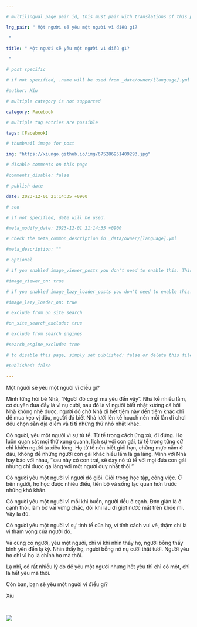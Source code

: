 ```yaml
---

# multilingual page pair id, this must pair with translations of this page. (This name must be unique)

lng_pair: " Một người sẽ yêu một người vì điều gì?

 "

title: " Một người sẽ yêu một người vì điều gì?

 "

# post specific

# if not specified, .name will be used from _data/owner/[language].yml

#author: Xíu

# multiple category is not supported

category: Facebook

# multiple tag entries are possible

tags: [Facebook]

# thumbnail image for post

img: "https://xiungo.github.io/img/675286951409293.jpg"

# disable comments on this page

#comments_disable: false

# publish date

date: 2023-12-01 21:14:35 +0900

# seo

# if not specified, date will be used.

#meta_modify_date: 2023-12-01 21:14:35 +0900

# check the meta_common_description in _data/owner/[language].yml

#meta_description: ""

# optional

# if you enabled image_viewer_posts you don't need to enable this. This is only if image_viewer_posts = false

#image_viewer_on: true

# if you enabled image_lazy_loader_posts you don't need to enable this. This is only if image_lazy_loader_posts = false

#image_lazy_loader_on: true

# exclude from on site search

#on_site_search_exclude: true

# exclude from search engines

#search_engine_exclude: true

# to disable this page, simply set published: false or delete this file

#published: false

---
```


Một người sẽ yêu một người vì điều gì?



Mình từng hỏi bé Nhà, “Người đó có gì mà yêu đến vậy”. Nhà kể nhiều lắm, cơ duyên đưa đẩy là vì nụ cười, sau đó là vì người biết nhặt xương cá bởi Nhà không nhè được, người đó chở Nhà đi hết tiệm này đến tiệm khác chỉ để mua kẹo vị dâu, người đó biết Nhà lười lên kế hoạch nên mỗi lần đi chơi đều chọn sẵn địa điểm và ti tỉ những thứ nhỏ nhặt khác.



Có người, yêu một người vì sự tử tế. Tử tế trong cách ứng xử, đi đứng. Họ luôn quan sát mọi thứ xung quanh, lịch sự với con gái, tử tế trong từng cử chỉ khiến người ta xiêu lòng. Họ tử tế nên biết giới hạn, chừng mực nằm ở đâu, không để những người con gái khác hiểu lầm là ga lăng. Mình với Nhà hay bảo với nhau, “sau này có con trai, sẽ dạy nó tử tế với mọi đứa con gái nhưng chỉ được ga lăng với một người duy nhất thôi.”



Có người yêu một người vì người đó giỏi. Giỏi trong học tập, công việc. Ở bên người, họ học được nhiều điều, tiến bộ và sống lạc quan hơn trước những khó khăn.

Có người yêu một người vì mỗi khi buồn, người đều ở cạnh. Đơn giản là ở cạnh thôi, làm bờ vai vững chắc, đôi khi lau đi giọt nước mắt trên khóe mi. Vậy là đủ.



Có người yêu một người vì sự tinh tế của họ, vì tính cách vui vẻ, thậm chí là vì tham vọng của người đó.



Và cũng có người, yêu một người, chỉ vì khi nhìn thấy họ, người bỗng thấy bình yên đến lạ kỳ. Nhìn thấy họ, người bỗng nở nụ cười thật tươi. Người yêu họ chỉ vì họ là chính họ mà thôi.



Lạ nhỉ, có rất nhiều lý do để yêu một người nhưng hết yêu thì chỉ có một, chỉ là hết yêu mà thôi.



Còn bạn, bạn sẽ yêu một người vì điều gì?



Xíu

 

<!-- outline-end -->

<img src= "https://xiungo.github.io/img/675286951409293.jpg">